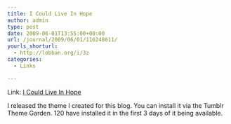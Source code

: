```yaml
---
title: I Could Live In Hope
author: admin
type: post
date: 2009-06-01T13:55:00+00:00
url: /journal/2009/06/01/116248611/
yourls_shorturl:
  - http://lobban.org/i/3z
categories:
  - Links

---
```

Link: [I Could Live In Hope][1]

I released the theme I created for this blog. You can install it via the Tumblr Theme Garden. 120 have installed it in the first 3 days of it being available.

 [1]: http://icouldliveinhope.tumblr.com/